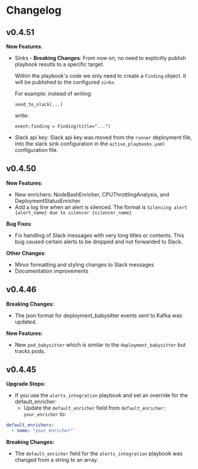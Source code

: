# Changelog

## v0.4.51

**New Features**:

- Sinks - **Breaking Changes**: From now on, no need to explicitly publish playbook results to a specific target.

  Within the playbook's code we only need to create a `Finding` object. It will be published to the configured `sinks`

  For example:
  instead of writing:

  `send_to_slack(...)`

  write:

  `event.finding = Finding(title="...")`

- Slack api key: Slack api key was moved from the `runner` deployment file, into the slack sink configuration in the `active_playbooks.yaml` configuration file.

## v0.4.50

**New Features**:

- New enrichers: NodeBashEnricher, CPUThrottlingAnalysis, and DeploymentStatusEnricher
- Add a log line when an alert is silenced. The format is `Silencing alert {alert_name} due to silencer {silencer_name}`

**Bug Fixes**:

- Fix handling of Slack messages with very long titles or contents. This bug caused certain alerts to be dropped and not forwarded to Slack.

**Other Changes**:

- Minor formatting and styling changes to Slack messages
- Documentation improvements

## v0.4.46

**Breaking Changes:**

- The json format for deployment_babysitter events sent to Kafka was updated.

**New Features**:

- New `pod_babysitter` which is similar to the `deployment_babysitter` but tracks pods.

## v0.4.45

**Upgrade Steps:**

- If you use the `alerts_integration` playbook and set an override for the default_enricher:
  - Update the `default_enricher` field from `default_enricher: your_enricher` to:

```yaml
default_enrichers:
  - name: "your_enricher"`
```

**Breaking Changes:**

- The `default_enricher` field for the `alerts_integration` playbook was changed from a string to an array.

